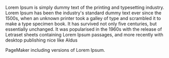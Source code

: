 Lorem Ipsum is simply dummy text of the printing and
typesetting industry. Lorem Ipsum has been the industry's 
standard dummy text ever since the 1500s, when an unknown printer took a galley of type and scrambled it to make a type 
specimen book. It has survived not only five centuries, but 
essentially unchanged. It was popularised in the 1960s with the release of Letraset sheets containing Lorem Ipsum passages, and 
more recently with desktop publishing nice like Aldus 

PageMaker including versions of Lorem Ipsum.